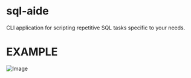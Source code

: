 # sql-aide
CLI application for scripting repetitive SQL tasks specific to your needs.  


# EXAMPLE
![Image](../test/exampleimg/meta.png?raw=true)
